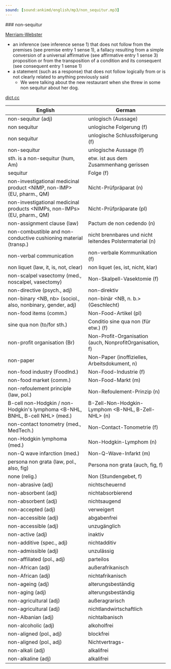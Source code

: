 ```yaml
---
sound: [sound:ankimd/english/mp3/non_sequitur.mp3]
---
```


\### non-sequitur

[Merriam-Webster](https://www.merriam-webster.com/dictionary/non-sequitur)

- an inference (see inference sense 1) that does not follow from the premises (see premise entry 1 sense 1), a fallacy resulting from a simple conversion of a universal affirmative (see affirmative entry 1 sense 3) proposition or from the transposition of a condition and its consequent (see consequent entry 1 sense 1)
- a statement (such as a response) that does not follow logically from or is not clearly related to anything previously said
    - We were talking about the new restaurant when she threw in some non sequitur about her dog.

[dict.cc](https://www.dict.cc/non-sequitur)

| English        | German       |
| -------------- | ------------ |
| non-sequitur (adj) | unlogisch (Aussage) |
| non sequitur | unlogische Folgerung (f) |
| non sequitur | unlogische Schlussfolgerung (f) |
| non-sequitur | unlogische Aussage (f) |
| sth. is a non-sequitur (hum, Am) | etw. ist aus dem Zusammenhang gerissen |
| sequitur | Folge (f) |
| non-investigational medicinal product <NIMP, non-IMP> (EU, pharm., QM) | Nicht-Prüfpräparat (n) |
| non-investigational medicinal products <NIMPs, non-IMPs> (EU, pharm., QM) | Nicht-Prüfpräparate (pl) |
| non-assignment clause (law) | Pactum de non cedendo (n) |
| non-combustible and non-conductive cushioning material (transp.) | nicht brennbares und nicht leitendes Polstermaterial (n) |
| non-verbal communication | non-verbale Kommunikation (f) |
| non liquet (law, it, is, not, clear) | non liquet (es, ist, nicht, klar) |
| non-scalpel vasectomy <NSV> (med., noscalpel, vasectomy) | Non-Skalpell-Vasektomie <NSV> (f) |
| non-directive (psych., adj) | non-direktiv |
| non-binary <NB, nb> (sociol., also, nonbinary, gender, adj) | non-binär <NB, n. b.> (Geschlecht) |
| non-food items <NFIs> (comm.) | Non-Food-Artikel (pl) |
| sine qua non (to/for sth.) | Conditio sine qua non (für etw.) (f) |
| non-profit organisation (Br) | Non-Profit-Organisation (auch, NonprofitOrganisation, f) |
| non-paper | Non-Paper (inoffizielles, Arbeitsdokument, n) |
| non-food industry (FoodInd.) | Non-Food-Industrie (f) |
| non-food market (comm.) | Non-Food-Markt (m) |
| non-refoulement principle (law, pol.) | Non-Refoulement-Prinzip (n) |
| B-cell non-Hodgkin / non-Hodgkin's lymphoma <B-NHL, BNHL, B-cell NHL> (med.) | B-Zell-Non-Hodgkin-Lymphom <B-NHL, B-Zell-NHL> (n) |
| non-contact tonometry <NCT> (med., MedTech.) | Non-Contact-Tonometrie <NCT> (f) |
| non-Hodgkin lymphoma <NHL> (med.) | Non-Hodgkin-Lymphom <NHL> (n) |
| non-Q wave infarction (med.) | Non-Q-Wave-Infarkt (m) |
| persona non grata (law, pol., also, fig) | Persona non grata (auch, fig, f) |
| none (relig.) | Non (Stundengebet, f) |
| non-abrasive (adj) | nichtscheuernd |
| non-absorbent (adj) | nichtabsorbierend |
| non-absorbent (adj) | nichtsaugend |
| non-accepted (adj) | verweigert |
| non-accessible (adj) | abgabenfrei |
| non-accessible (adj) | unzugänglich |
| non-active (adj) | inaktiv |
| non-additive (spec., adj) | nichtadditiv |
| non-admissible (adj) | unzulässig |
| non-affiliated (pol., adj) | parteilos |
| non-African (adj) | außerafrikanisch |
| non-African (adj) | nichtafrikanisch |
| non-ageing (adj) | alterungsbeständig |
| non-aging (adj) | alterungsbeständig |
| non-agricultural (adj) | außeragrarisch |
| non-agricultural (adj) | nichtlandwirtschaftlich |
| non-Albanian (adj) | nichtalbanisch |
| non-alcoholic (adj) | alkoholfrei |
| non-aligned (pol., adj) | blockfrei |
| non-aligned (pol., adj) | Nichtvertrags- |
| non-alkali (adj) | alkalifrei |
| non-alkaline (adj) | alkalifrei |
